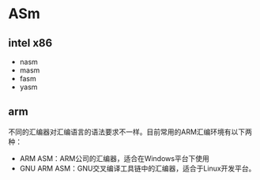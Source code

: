 # ASm


## intel x86
- nasm
- masm
- fasm
- yasm 
## arm
不同的汇编器对汇编语言的语法要求不一样。目前常用的ARM汇编环境有以下两种：

- ARM ASM：ARM公司的汇编器，适合在Windows平台下使用
- GNU ARM ASM：GNU交叉编译工具链中的汇编器，适合于Linux开发平台。